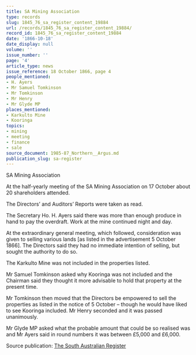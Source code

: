 ```yaml
---
title: SA Mining Association
type: records
slug: 1845_76_sa_register_content_19884
url: /records/1845_76_sa_register_content_19884/
record_id: 1845_76_sa_register_content_19884
date: '1866-10-18'
date_display: null
volume: ''
issue_number: ''
page: '4'
article_type: news
issue_reference: 18 October 1866, page 4
people_mentioned:
- H. Ayers
- Mr Samuel Tomkinson
- Mr Tomkinson
- Mr Henry
- Mr Glyde MP
places_mentioned:
- Karkulto Mine
- Kooringa
topics:
- mining
- meeting
- finance
- sale
source_document: 1985-87_Northern__Argus.md
publication_slug: sa-register
---
```


SA Mining Association

At the half-yearly meeting of the SA Mining Association on 17 October about 20 shareholders attended.

The Directors’ and Auditors’ Reports were taken as read.

The Secretary Ho. H. Ayers said there was more than enough produce in hand to pay the overdraft.  Work at the mine continued night and day.

At the extraordinary general meeting, which followed, consideration was given to selling various lands [as listed in the advertisement 5 October 1866].  The Directors said they had no immediate intention of selling, but sought the authority to do so.

The Karkulto Mine was not included in the properties listed.

Mr Samuel Tomkinson asked why Kooringa was not included and the Chairman said they thought it more advisable to hold that property at the present time.

Mr Tomkinson then moved that the Directors be empowered to sell the properties as listed in the notice of 5 October – though he would have liked to see Kooringa included.  Mr Henry seconded and it was passed unanimously.

Mr Glyde MP asked what the probable amount that could be so realised was and Mr Ayers said in round numbers it was between £5,000 and £6,000.

Source publication: [The South Australian Register](/publications/sa-register/)
